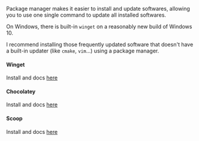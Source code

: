 <a name="setting-up-a-system-wide-package-manager"></a>

[//]: # (### Setting up a system-wide package manager)

Package manager makes it easier to install and update softwares,
allowing you to use one single command to update all installed softwares.

On Windows, there is built-in `winget` on a reasonably new build of Windows 10.

I recommend installing those frequently updated software that doesn't have a built-in updater (like `cmake`, `vim`...) using a package manager.

<a name="winget"></a>

#### Winget

Install and docs <a href="https://docs.microsoft.com/en-us/windows/package-manager/winget/" target="_blank">here</a>

<a name="chocolatey"></a>

#### Chocolatey

Install and docs <a href="https://chocolatey.org/" target="_blank"> here </a>

<a name="scoop"></a>

#### Scoop

Install and docs <a href="https://scoop.sh/" target="_blank">here</a>
